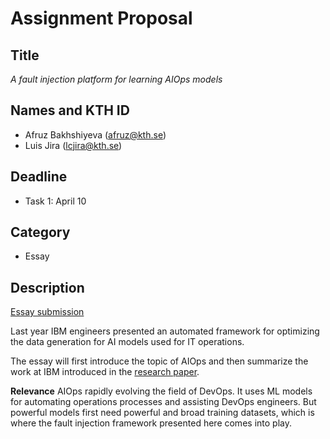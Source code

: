 # Assignment Proposal

## Title
_A fault injection platform for learning AIOps models_

## Names and KTH ID
  - Afruz Bakhshiyeva (afruz@kth.se)
  - Luis Jira (lcjira@kth.se)

## Deadline
  - Task 1: April 10

## Category
  - Essay

## Description

[Essay submission](afruz_lcjira_essay.pdf) 

Last year IBM engineers presented an automated framework for optimizing the data generation for AI models used for IT operations.

The essay will first introduce the topic of AIOps and then summarize the work at IBM introduced in the [research paper][1].


**Relevance**
AIOps rapidly evolving the field of DevOps. It uses ML models for automating operations processes and assisting DevOps engineers. But powerful models first need powerful and broad training datasets, which is where the fault injection framework presented here comes into play.


[1]: https://dl.acm.org/doi/abs/10.1145/3551349.3559503?

